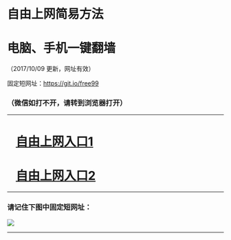 ﻿# 自由上网简易方法

# 电脑、手机一键翻墙

（2017/10/09 更新，网址有效）

固定短网址：https://git.io/free99

### （微信如打不开，请转到浏览器打开）


***





# &nbsp;&nbsp; <a href="http://ft136819279.fwq-tz-1001.info/fwqtz01.html?t=100900122583 " target="_blank">自由上网入口1</a>
# &nbsp;&nbsp; <a href="http://ft113126447.fwq-tz-1002.info/fwqtz02.html?t=10090013925 " target="_blank">自由上网入口2</a>
***

### 请记住下图中固定短网址：

<img src="https://s3-us-west-2.amazonaws.com/fwq-1001/yjfq-20170905okok.png" /> 


***

